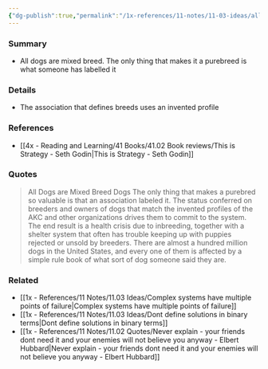 ```yaml
---
{"dg-publish":true,"permalink":"/1x-references/11-notes/11-03-ideas/all-dogs-are-mixed-breed-dogs/","title":"All dogs are mixed breed dogs","created":"2025-03-30T01:43:37.337+03:00","updated":"2025-04-10T10:34:29.191+03:00"}
---
```



### Summary
- All dogs are mixed breed. The only thing that makes it a purebreed is what someone has labelled it

### Details
- The association that defines breeds uses an invented profile

### References
- [[4x - Reading and Learning/41 Books/41.02 Book reviews/This is Strategy - Seth Godin\|This is Strategy - Seth Godin]]

### Quotes
> All Dogs are Mixed Breed Dogs
> The only thing that makes a purebred so valuable is that an association labeled it.
> The status conferred on breeders and owners of dogs that match the invented profiles of the AKC and other organizations drives them to commit to the system.
> The end result is a health crisis due to inbreeding, together with a shelter system that often has trouble keeping up with puppies rejected or unsold by breeders.
> There are almost a hundred million dogs in the United States, and every one of them is affected by a simple rule book of what sort of dog someone said they are.


### Related
- [[1x - References/11 Notes/11.03 Ideas/Complex systems have multiple points of failure\|Complex systems have multiple points of failure]]
- [[1x - References/11 Notes/11.03 Ideas/Dont define solutions in binary terms\|Dont define solutions in binary terms]]
- [[1x - References/11 Notes/11.02 Quotes/Never explain - your friends dont need it and your enemies will not believe you anyway - Elbert Hubbard\|Never explain - your friends dont need it and your enemies will not believe you anyway - Elbert Hubbard]]